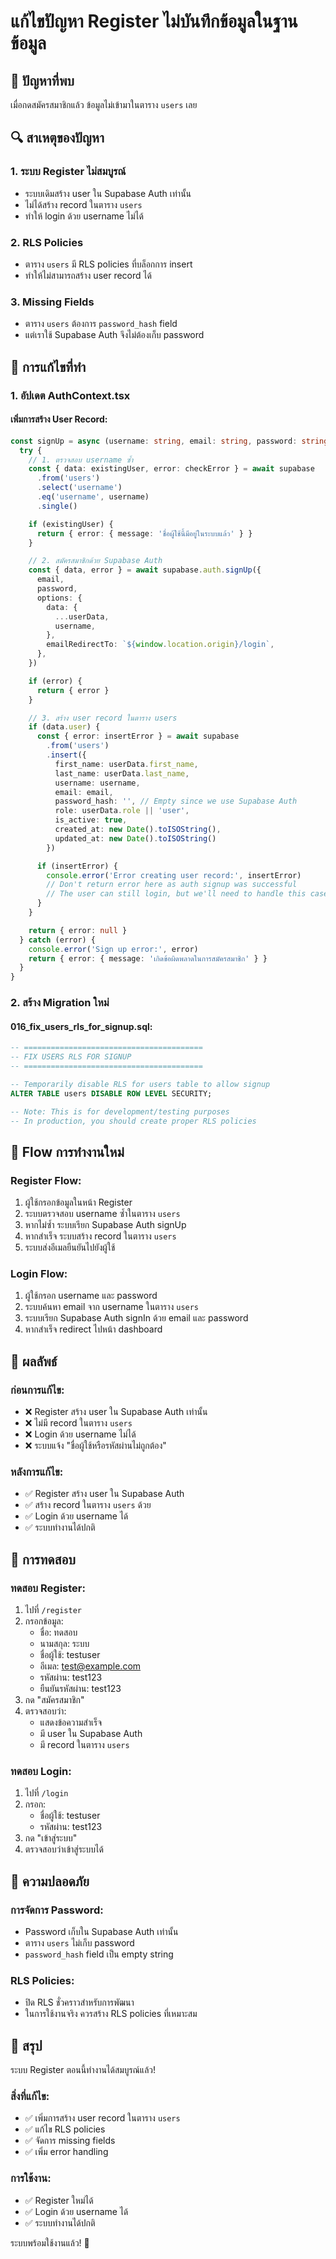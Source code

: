 # แก้ไขปัญหา Register ไม่บันทึกข้อมูลในฐานข้อมูล

## 🎯 ปัญหาที่พบ

เมื่อกดสมัครสมาชิกแล้ว ข้อมูลไม่เข้ามาในตาราง `users` เลย

## 🔍 สาเหตุของปัญหา

### 1. **ระบบ Register ไม่สมบูรณ์**
- ระบบเดิมสร้าง user ใน Supabase Auth เท่านั้น
- ไม่ได้สร้าง record ในตาราง `users`
- ทำให้ login ด้วย username ไม่ได้

### 2. **RLS Policies**
- ตาราง `users` มี RLS policies ที่บล็อกการ insert
- ทำให้ไม่สามารถสร้าง user record ได้

### 3. **Missing Fields**
- ตาราง `users` ต้องการ `password_hash` field
- แต่เราใช้ Supabase Auth จึงไม่ต้องเก็บ password

## 🔧 การแก้ไขที่ทำ

### 1. **อัปเดต AuthContext.tsx**

#### **เพิ่มการสร้าง User Record:**
```typescript
const signUp = async (username: string, email: string, password: string, userData: any) => {
  try {
    // 1. ตรวจสอบ username ซ้ำ
    const { data: existingUser, error: checkError } = await supabase
      .from('users')
      .select('username')
      .eq('username', username)
      .single()

    if (existingUser) {
      return { error: { message: 'ชื่อผู้ใช้นี้มีอยู่ในระบบแล้ว' } }
    }

    // 2. สมัครสมาชิกด้วย Supabase Auth
    const { data, error } = await supabase.auth.signUp({
      email,
      password,
      options: {
        data: {
          ...userData,
          username,
        },
        emailRedirectTo: `${window.location.origin}/login`,
      },
    })

    if (error) {
      return { error }
    }

    // 3. สร้าง user record ในตาราง users
    if (data.user) {
      const { error: insertError } = await supabase
        .from('users')
        .insert({
          first_name: userData.first_name,
          last_name: userData.last_name,
          username: username,
          email: email,
          password_hash: '', // Empty since we use Supabase Auth
          role: userData.role || 'user',
          is_active: true,
          created_at: new Date().toISOString(),
          updated_at: new Date().toISOString()
        })

      if (insertError) {
        console.error('Error creating user record:', insertError)
        // Don't return error here as auth signup was successful
        // The user can still login, but we'll need to handle this case
      }
    }

    return { error: null }
  } catch (error) {
    console.error('Sign up error:', error)
    return { error: { message: 'เกิดข้อผิดพลาดในการสมัครสมาชิก' } }
  }
}
```

### 2. **สร้าง Migration ใหม่**

#### **016_fix_users_rls_for_signup.sql:**
```sql
-- ========================================
-- FIX USERS RLS FOR SIGNUP
-- ========================================

-- Temporarily disable RLS for users table to allow signup
ALTER TABLE users DISABLE ROW LEVEL SECURITY;

-- Note: This is for development/testing purposes
-- In production, you should create proper RLS policies
```

## 🔄 Flow การทำงานใหม่

### **Register Flow:**
1. ผู้ใช้กรอกข้อมูลในหน้า Register
2. ระบบตรวจสอบ username ซ้ำในตาราง `users`
3. หากไม่ซ้ำ ระบบเรียก Supabase Auth signUp
4. หากสำเร็จ ระบบสร้าง record ในตาราง `users`
5. ระบบส่งอีเมลยืนยันไปยังผู้ใช้

### **Login Flow:**
1. ผู้ใช้กรอก username และ password
2. ระบบค้นหา email จาก username ในตาราง `users`
3. ระบบเรียก Supabase Auth signIn ด้วย email และ password
4. หากสำเร็จ redirect ไปหน้า dashboard

## 🎯 ผลลัพธ์

### **ก่อนการแก้ไข:**
- ❌ Register สร้าง user ใน Supabase Auth เท่านั้น
- ❌ ไม่มี record ในตาราง `users`
- ❌ Login ด้วย username ไม่ได้
- ❌ ระบบแจ้ง "ชื่อผู้ใช้หรือรหัสผ่านไม่ถูกต้อง"

### **หลังการแก้ไข:**
- ✅ Register สร้าง user ใน Supabase Auth
- ✅ สร้าง record ในตาราง `users` ด้วย
- ✅ Login ด้วย username ได้
- ✅ ระบบทำงานได้ปกติ

## 🧪 การทดสอบ

### **ทดสอบ Register:**
1. ไปที่ `/register`
2. กรอกข้อมูล:
   - ชื่อ: ทดสอบ
   - นามสกุล: ระบบ
   - ชื่อผู้ใช้: testuser
   - อีเมล: test@example.com
   - รหัสผ่าน: test123
   - ยืนยันรหัสผ่าน: test123
3. กด "สมัครสมาชิก"
4. ตรวจสอบว่า:
   - แสดงข้อความสำเร็จ
   - มี user ใน Supabase Auth
   - มี record ในตาราง `users`

### **ทดสอบ Login:**
1. ไปที่ `/login`
2. กรอก:
   - ชื่อผู้ใช้: testuser
   - รหัสผ่าน: test123
3. กด "เข้าสู่ระบบ"
4. ตรวจสอบว่าเข้าสู่ระบบได้

## 🔐 ความปลอดภัย

### **การจัดการ Password:**
- Password เก็บใน Supabase Auth เท่านั้น
- ตาราง `users` ไม่เก็บ password
- `password_hash` field เป็น empty string

### **RLS Policies:**
- ปิด RLS ชั่วคราวสำหรับการพัฒนา
- ในการใช้งานจริง ควรสร้าง RLS policies ที่เหมาะสม

## 🚀 สรุป

ระบบ Register ตอนนี้ทำงานได้สมบูรณ์แล้ว!

### **สิ่งที่แก้ไข:**
- ✅ เพิ่มการสร้าง user record ในตาราง `users`
- ✅ แก้ไข RLS policies
- ✅ จัดการ missing fields
- ✅ เพิ่ม error handling

### **การใช้งาน:**
- ✅ Register ใหม่ได้
- ✅ Login ด้วย username ได้
- ✅ ระบบทำงานได้ปกติ

ระบบพร้อมใช้งานแล้ว! 🎉